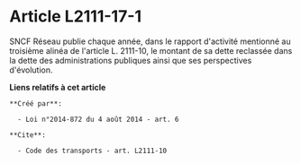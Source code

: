 # Article L2111-17-1

SNCF Réseau publie chaque année, dans le rapport d'activité mentionné au troisième alinéa de l'article L. 2111-10, le montant
de sa dette reclassée dans la dette des administrations publiques ainsi que ses perspectives d'évolution.

**Liens relatifs à cet article**

	**Créé par**:

	  - Loi n°2014-872 du 4 août 2014 - art. 6

	**Cite**:

	  - Code des transports - art. L2111-10
